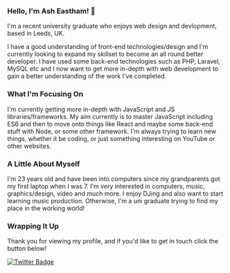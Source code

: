 ### Hello, I'm Ash Eastham! 👋

I'm a recent university graduate who enjoys web design and devlopment, based in Leeds, UK.

I have a good understanding of front-end technologies/design and I'm currently looking to expand my skillset to become an all round better developer.  I have used some back-end technologies such as PHP, Laravel, MySQL etc and I now want to get more in-depth with web development to gain a better understanding of the work I've completed.

### What I'm Focusing On

I'm currently getting more in-depth with JavaScript and JS libraries/frameworks.  My aim currently is to master JavaScript including ES6 and then to move onto things like React and maybe some back-end stuff with Node, or some other framework.  I'm always trying to learn new things, whether it be coding, or just something interesting on YouTube or other websites.  

### A Little About Myself

I'm 23 years old and have been into computers since my grandparents got my first laptop when I was 7.  I'm very interested in computers, music, graphics/design, video and much more.  I enjoy DJing and also want to start learning music production.  Otherwise, I'm a uni graduate trying to find my place in the working world!

### Wrapping It Up

Thank you for viewing my profile, and if you'd like to get in touch click the button below!

[![Twitter Badge](https://img.shields.io/badge/-Twitter-1ca0f1?style=flat-square&labelColor=1ca0f1&logo=twitter&logoColor=white&link=https://twitter.com/ashleyeastham)](https://twitter.com/ashleyeastham)
